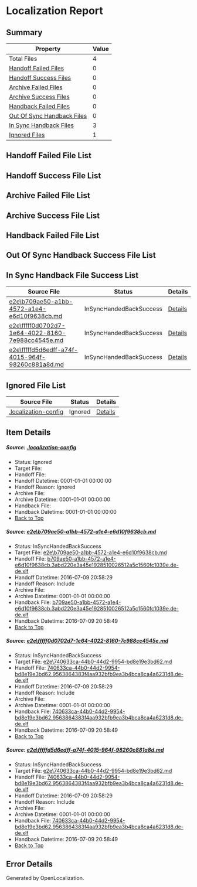 # <a name='report-top'></a> Localization Report

## Summary
 Property | Value 
 -------- | ----- 
 Total Files | 4
[ Handoff Failed Files ](#handoff-failed-list)| 0
[ Handoff Success Files ](#handoff-success-list)| 0
[ Archive Failed Files ](#archive-failed-list)| 0
[ Archive Success Files ](#archive-success-list)| 0
[ Handback Failed Files ](#handback-failed-list)| 0
[ Out Of Sync Handback Files ](#outofsync-handback-success-list)| 0
[ In Sync Handback Files ](#insync-handback-success-list)| 3
[ Ignored Files ](#ignored-list)| 1

## <a name='handoff-failed-list'></a> Handoff Failed File List

## <a name='handoff-success-list'></a> Handoff Success File List

## <a name='archive-failed-list'></a> Archive Failed File List

## <a name='archive-success-list'></a> Archive Success File List

## <a name='handback-failed-list'></a> Handback Failed File List

## <a name='outofsync-handback-success-list'></a> Out Of Sync Handback Success File List

## <a name='insync-handback-success-list'></a> In Sync Handback File Success List
 Source File | Status | Details 
 ----------- | ------ | ------- 
 [e2e\b709ae50-a1bb-4572-a1e4-e6d10f9638cb.md](https://github.com/OpenLocalizationTestOrg/oltest/blob/08b2945a3cde59f4d12d6155d0315d84d4e92310/e2e/b709ae50-a1bb-4572-a1e4-e6d10f9638cb.md) | InSyncHandedBackSuccess | [Details](#743e9406eca4e40541d5a14df3ecdf39b453d42e1)
 [e2e\fffff0d0702d7-1e64-4022-8160-7e988cc4545e.md](https://github.com/OpenLocalizationTestOrg/oltest/blob/6c2d0b8e97a8a58ac3b8a38db22ab57739a6eeda/e2e/fffff0d0702d7-1e64-4022-8160-7e988cc4545e.md) | InSyncHandedBackSuccess | [Details](#2a5f345ddd93e88a11646b640a9ff2cda2126f452)
 [e2e\fffffd5d6edff-a74f-4015-964f-98260c881a8d.md](https://github.com/OpenLocalizationTestOrg/oltest/blob/6c2d0b8e97a8a58ac3b8a38db22ab57739a6eeda/e2e/fffffd5d6edff-a74f-4015-964f-98260c881a8d.md) | InSyncHandedBackSuccess | [Details](#2a5f345ddd93e88a11646b640a9ff2cda2126f453)

## <a name='ignored-list'></a> Ignored File List
 Source File | Status | Details 
 ----------- | ------ | ------- 
 [.localization-config](https://github.com/OpenLocalizationTestOrg/oltest/blob/6c2d0b8e97a8a58ac3b8a38db22ab57739a6eeda/.localization-config) | Ignored | [Details](#3d4f252ac210baf56311d7e97dcc2db10974dbd20)

## Item Details
##### <a name='3d4f252ac210baf56311d7e97dcc2db10974dbd20'></a> Source: [.localization-config](https://github.com/OpenLocalizationTestOrg/oltest/blob/6c2d0b8e97a8a58ac3b8a38db22ab57739a6eeda/.localization-config)
* Status: Ignored
* Target File: 
* Handoff File: 
* Handoff Datetime: 0001-01-01 00:00:00
* Handoff Reason: Ignored
* Archive File: 
* Archive Datetime: 0001-01-01 00:00:00
* Handback File: 
* Handback Datetime: 0001-01-01 00:00:00
* [Back to Top](#report-top)

##### <a name='743e9406eca4e40541d5a14df3ecdf39b453d42e1'></a> Source: [e2e\b709ae50-a1bb-4572-a1e4-e6d10f9638cb.md](https://github.com/OpenLocalizationTestOrg/oltest/blob/08b2945a3cde59f4d12d6155d0315d84d4e92310/e2e/b709ae50-a1bb-4572-a1e4-e6d10f9638cb.md)
* Status: InSyncHandedBackSuccess
* Target File: [e2e\b709ae50-a1bb-4572-a1e4-e6d10f9638cb.md](https://github.com/OpenLocalizationTestOrg/oltest-dede-fly/blob/6ccfbf65b73b73e387be8bb55cc93620754986e5/e2e/b709ae50-a1bb-4572-a1e4-e6d10f9638cb.md)
* Handoff File: [b709ae50-a1bb-4572-a1e4-e6d10f9638cb.3abd220e3a45e1928510026512a5c1560fc1039e.de-de.xlf](https://github.com/OpenLocalizationTestOrg/olhandoff-e2e/blob/89c932f3f6d484f47cea2045857389e3f597133b/ol-handoff/OpenLocalizationTestOrg/oltest-dede-fly/ci/ht/b709ae50-a1bb-4572-a1e4-e6d10f9638cb.3abd220e3a45e1928510026512a5c1560fc1039e.de-de.xlf)
* Handoff Datetime: 2016-07-09 20:58:29
* Handoff Reason: Include
* Archive File: 
* Archive Datetime: 0001-01-01 00:00:00
* Handback File: [b709ae50-a1bb-4572-a1e4-e6d10f9638cb.3abd220e3a45e1928510026512a5c1560fc1039e.de-de.xlf](https://github.com/OpenLocalizationTestOrg/olhandback-e2e/blob/22bca31709091095c517ead39daf8999f3622f97/ol-handback/OpenLocalizationTestOrg/oltest-dede-fly/ci/ht/b709ae50-a1bb-4572-a1e4-e6d10f9638cb.3abd220e3a45e1928510026512a5c1560fc1039e.de-de.xlf)
* Handback Datetime: 2016-07-09 20:58:49
* [Back to Top](#report-top)

##### <a name='2a5f345ddd93e88a11646b640a9ff2cda2126f452'></a> Source: [e2e\fffff0d0702d7-1e64-4022-8160-7e988cc4545e.md](https://github.com/OpenLocalizationTestOrg/oltest/blob/6c2d0b8e97a8a58ac3b8a38db22ab57739a6eeda/e2e/fffff0d0702d7-1e64-4022-8160-7e988cc4545e.md)
* Status: InSyncHandedBackSuccess
* Target File: [e2e\740633ca-44b0-44d2-9954-bd8e19e3bd62.md](https://github.com/OpenLocalizationTestOrg/oltest-dede-fly/blob/6ccfbf65b73b73e387be8bb55cc93620754986e5/e2e/740633ca-44b0-44d2-9954-bd8e19e3bd62.md)
* Handoff File: [740633ca-44b0-44d2-9954-bd8e19e3bd62.9563864383f4aa932bfb9ea3b4bca8ca4a6231d8.de-de.xlf](https://github.com/OpenLocalizationTestOrg/olhandoff-e2e/blob/89c932f3f6d484f47cea2045857389e3f597133b/ol-handoff/OpenLocalizationTestOrg/oltest-dede-fly/ci/ht/740633ca-44b0-44d2-9954-bd8e19e3bd62.9563864383f4aa932bfb9ea3b4bca8ca4a6231d8.de-de.xlf)
* Handoff Datetime: 2016-07-09 20:58:29
* Handoff Reason: Include
* Archive File: 
* Archive Datetime: 0001-01-01 00:00:00
* Handback File: [740633ca-44b0-44d2-9954-bd8e19e3bd62.9563864383f4aa932bfb9ea3b4bca8ca4a6231d8.de-de.xlf](https://github.com/OpenLocalizationTestOrg/olhandback-e2e/blob/22bca31709091095c517ead39daf8999f3622f97/ol-handback/OpenLocalizationTestOrg/oltest-dede-fly/ci/ht/740633ca-44b0-44d2-9954-bd8e19e3bd62.9563864383f4aa932bfb9ea3b4bca8ca4a6231d8.de-de.xlf)
* Handback Datetime: 2016-07-09 20:58:49
* [Back to Top](#report-top)

##### <a name='2a5f345ddd93e88a11646b640a9ff2cda2126f453'></a> Source: [e2e\fffffd5d6edff-a74f-4015-964f-98260c881a8d.md](https://github.com/OpenLocalizationTestOrg/oltest/blob/6c2d0b8e97a8a58ac3b8a38db22ab57739a6eeda/e2e/fffffd5d6edff-a74f-4015-964f-98260c881a8d.md)
* Status: InSyncHandedBackSuccess
* Target File: [e2e\740633ca-44b0-44d2-9954-bd8e19e3bd62.md](https://github.com/OpenLocalizationTestOrg/oltest-dede-fly/blob/6ccfbf65b73b73e387be8bb55cc93620754986e5/e2e/740633ca-44b0-44d2-9954-bd8e19e3bd62.md)
* Handoff File: [740633ca-44b0-44d2-9954-bd8e19e3bd62.9563864383f4aa932bfb9ea3b4bca8ca4a6231d8.de-de.xlf](https://github.com/OpenLocalizationTestOrg/olhandoff-e2e/blob/89c932f3f6d484f47cea2045857389e3f597133b/ol-handoff/OpenLocalizationTestOrg/oltest-dede-fly/ci/ht/740633ca-44b0-44d2-9954-bd8e19e3bd62.9563864383f4aa932bfb9ea3b4bca8ca4a6231d8.de-de.xlf)
* Handoff Datetime: 2016-07-09 20:58:29
* Handoff Reason: Include
* Archive File: 
* Archive Datetime: 0001-01-01 00:00:00
* Handback File: [740633ca-44b0-44d2-9954-bd8e19e3bd62.9563864383f4aa932bfb9ea3b4bca8ca4a6231d8.de-de.xlf](https://github.com/OpenLocalizationTestOrg/olhandback-e2e/blob/22bca31709091095c517ead39daf8999f3622f97/ol-handback/OpenLocalizationTestOrg/oltest-dede-fly/ci/ht/740633ca-44b0-44d2-9954-bd8e19e3bd62.9563864383f4aa932bfb9ea3b4bca8ca4a6231d8.de-de.xlf)
* Handback Datetime: 2016-07-09 20:58:49
* [Back to Top](#report-top)


## Error Details

Generated by OpenLocalization.
